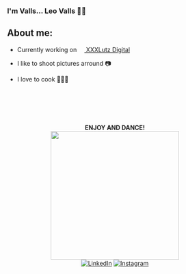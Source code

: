 ### I'm Valls... Leo Valls 🤘😎


About me:
----
- Currently working on [<img src="https://avatars.githubusercontent.com/u/30440797?s=64&v=4" width="14"/> XXXLutz Digital](https://www.xxxl.digital/)
- I like to shoot pictures arround 📷
- I love to cook 🧑🏽‍🍳



   <br/>
   <br/>
   <br/>
   <br/>
<div id="header" align="center">
  <b>ENJOY AND DANCE!</b>
   <br/>
  <img src="https://media.giphy.com/media/wAxlCmeX1ri1y/giphy.gif" width="300"/>
  <div id="badges">
    <a  target="_blank" href="https://www.linkedin.com/in/leonardovalls"><img src="https://img.shields.io/badge/LinkedIn-blue?style=for-the-badge&logo=linkedin&logoColor=white" alt="LinkedIn"/></a>
    <a  target="_blank" href="https://www.instagram.com/leovalls"><img src="https://img.shields.io/badge/Instagram-red?style=for-the-badge&logo=instagram&logoColor=white" alt="Instagram"/></a>
</div> 

</div>




<!--
**leovalls/leovalls** is a ✨ _special_ ✨ repository because its `README.md` (this file) appears on your GitHub profile.

Here are some ideas to get you started:

- 🪑 I’m currently working on ...
- 🌱 I’m currently learning ...
- 👯 I’m looking to collaborate on ...
- 🤔 I’m looking for help with ...
- 💬 Ask me about ...
- 📫 How to reach me: ...
- 😄 Pronouns: ...
- ⚡ Fun fact: ...
-->

